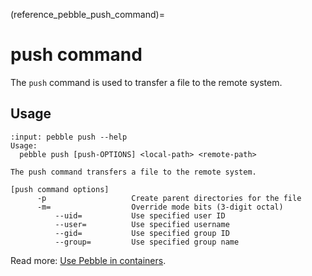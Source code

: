 (reference_pebble_push_command)=
# push command

The `push` command is used to transfer a file to the remote system.

## Usage

<!-- START AUTOMATED OUTPUT -->
```{terminal}
:input: pebble push --help
Usage:
  pebble push [push-OPTIONS] <local-path> <remote-path>

The push command transfers a file to the remote system.

[push command options]
      -p                   Create parent directories for the file
      -m=                  Override mode bits (3-digit octal)
          --uid=           Use specified user ID
          --user=          Use specified username
          --gid=           Use specified group ID
          --group=         Use specified group name
```
<!-- END AUTOMATED OUTPUT -->

Read more: [Use Pebble in containers](../pebble-in-containers.md).

